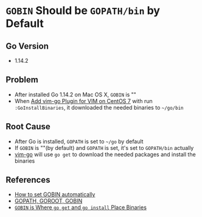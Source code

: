 # `GOBIN` Should be `GOPATH/bin` by Default

## Go Version
* 1.14.2

## Problem
* After installed Go 1.14.2 on Mac OS X, `GOBIN` is ""
* When [Add vim-go Plugin for VIM on CentOS 7](https://github.com/northbright/Notes/blob/master/Golang/Editor/Add_vim-go_for_vim_on_CentOS_7.md) with run `:GoInstallBinaries`, it downloaded the needed binaries to `~/go/bin`

## Root Cause
* After Go is installed, `GOPATH` is set to `~/go` by default
* If `GOBIN` is ""(by default) and `GOPATH` is set, it's set to `GOPATH/bin` actually
* [vim-go](https://github.com/fatih/vim-go/blob/v1.22/plugin/go.vim#L43) will use `go get` to download the needed packages and install the binaries

## References
* [How to set GOBIN automatically](https://stackoverflow.com/questions/40067997/how-to-set-gobin-automatically)
* [GOPATH, GOROOT, GOBIN](https://www.programming-books.io/essential/go/gopath-goroot-gobin-d6da4b8481f94757bae43be1fdfa9e73)
* [`GOBIN` is Where `go get` and `go install` Place Binaries](gobin-is-where-go-install-and-go-build-place-binaries.md)
